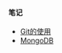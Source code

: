 
<h4><b>笔记</b></h4>
<ul>
  <li><a href="http://www.jianshu.com/p/6ae3697a7c93">Git的使用</a></li>
  <li><a href="https://github.com/ShaunChou/Sc-Study-view/blob/master/directory/Mongdb/README.md">MongoDB</a></li>
</ul>
